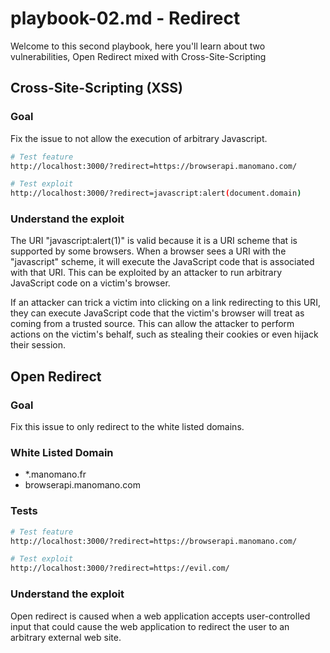# playbook-02.md - Redirect

Welcome to this second playbook, here you'll learn about two vulnerabilities, Open Redirect mixed with Cross-Site-Scripting

## Cross-Site-Scripting (XSS)

### Goal

Fix the issue to not allow the execution of arbitrary Javascript.

```bash
# Test feature
http://localhost:3000/?redirect=https://browserapi.manomano.com/

# Test exploit
http://localhost:3000/?redirect=javascript:alert(document.domain)
```

### Understand the exploit

The URI "javascript:alert(1)" is valid because it is a URI scheme that is supported by some browsers. When a browser sees a URI with the "javascript" scheme, it will execute the JavaScript code that is associated with that URI. This can be exploited by an attacker to run arbitrary JavaScript code on a victim's browser.

If an attacker can trick a victim into clicking on a link redirecting to this URI, they can execute JavaScript code that the victim's browser will treat as coming from a trusted source. This can allow the attacker to perform actions on the victim's behalf, such as stealing their cookies or even hijack their session.

## Open Redirect

### Goal

Fix this issue to only redirect to the white listed domains.

### White Listed Domain

- *.manomano.fr
- browserapi.manomano.com

### Tests

```bash
# Test feature
http://localhost:3000/?redirect=https://browserapi.manomano.com/

# Test exploit
http://localhost:3000/?redirect=https://evil.com/
```

### Understand the exploit

Open redirect is caused when a web application accepts user-controlled input that could cause the web application to redirect the user to an arbitrary external web site.
